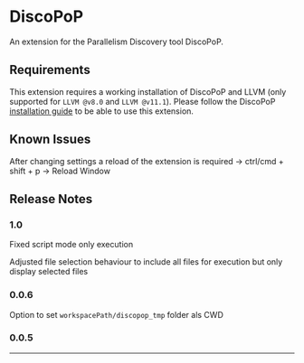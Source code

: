 # DiscoPoP

An extension for the Parallelism Discovery tool DiscoPoP.

## Requirements

This extension requires a working installation of DiscoPoP and LLVM (only supported for `LLVM @v8.0` and `LLVM @v11.1`).
Please follow the DiscoPoP [installation guide](https://github.com/discopop-project/discopop) to be able to use this extension.

## Known Issues

After changing settings a reload of the extension is required -> ctrl/cmd + shift + p -> Reload Window

## Release Notes

### 1.0

Fixed script mode only execution

Adjusted file selection behaviour to include all files for execution but only display selected files

### 0.0.6

Option to set `workspacePath/discopop_tmp` folder als CWD

### 0.0.5

---
